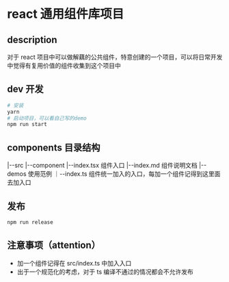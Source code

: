 # react 通用组件库项目

## description

对于 react 项目中可以做解藕的公共组件，特意创建的一个项目，可以将日常开发中觉得有复用价值的组件收集到这个项目中

## dev 开发

```bash
# 安装
yarn
# 启动项目，可以看自己写的demo
npm run start

```

## components 目录结构

|--src
|--component
|--index.tsx 组件入口
|--index.md 组件说明文档
|--demos 使用范例
｜--index.ts 组件统一加入的入口，每加一个组件记得到这里面去加入口

## 发布

```bash
npm run release
```

## 注意事项（attention）

- 加一个组件记得在 src/index.ts 中加入入口
- 出于一个规范化的考虑，对于 ts 编译不通过的情况都会不允许发布
